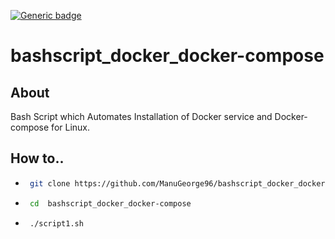 [![Generic badge](https://img.shields.io/badge/BUILD-PASS-BLUE.svg)](https://shields.io/)
# bashscript_docker_docker-compose

## About

Bash Script which Automates Installation of Docker service and Docker-compose for Linux.

## How to..

- ```sh
   git clone https://github.com/ManuGeorge96/bashscript_docker_docker-compose.git
  ```
- ```sh
   cd  bashscript_docker_docker-compose
  ```
- ```sh
   ./script1.sh
  ``` 
